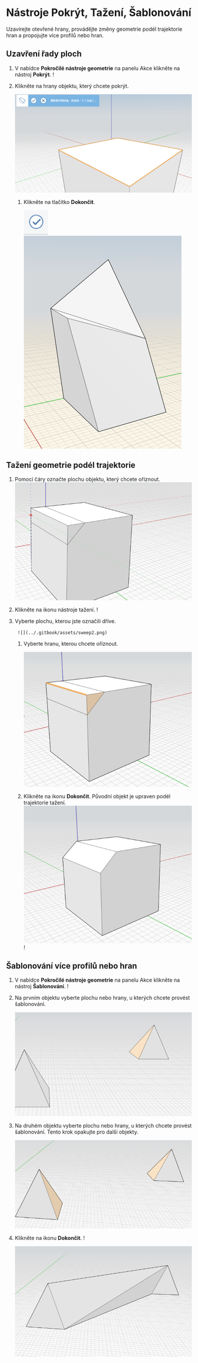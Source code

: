 # Nástroje Pokrýt, Tažení, Šablonování

Uzavírejte otevřené hrany, provádějte změny geometrie podél trajektorie hran a propojujte více profilů nebo hran.

## Uzavření řady ploch

1. V nabídce **Pokročilé nástroje geometrie** na panelu Akce klikněte na nástroj **Pokrýt**. \![](<../.gitbook/assets/cover-tool (1).png>)
2.  Klikněte na hrany objektu, který chcete pokrýt.

    <img src="../.gitbook/assets/cover_tool1.png" alt="" data-size="original">

    1.  Klikněte na tlačítko **Dokončit**.

        <img src="../.gitbook/assets/guid-e23d787e-5f90-4de1-b690-03306f0cb4b2-low (1) (1) (2).png" alt="" data-size="original"><img src="../.gitbook/assets/cover-finish.PNG" alt="" data-size="original">

## Tažení geometrie podél trajektorie

1. Pomocí čáry označte plochu objektu, který chcete oříznout. ![](../.gitbook/assets/sweep.png)
2. Klikněte na ikonu nástroje tažení. \![](<../.gitbook/assets/sweep-tool (1).png>)
3.  Vyberte plochu, kterou jste označili dříve.

    ```
     ![](../.gitbook/assets/sweep2.png) 
    ```

    1.  Vyberte hranu, kterou chcete oříznout.

        <img src="../.gitbook/assets/sweep3.png" alt="" data-size="original">
    2. Klikněte na ikonu **Dokončit**. Původní objekt je upraven podél trajektorie tažení. ![](../.gitbook/assets/sweep4.png)\![](<../.gitbook/assets/guid-e23d787e-5f90-4de1-b690-03306f0cb4b2-low (1) (1) (1).png>)

## Šablonování více profilů nebo hran

1. V nabídce **Pokročilé nástroje geometrie** na panelu Akce klikněte na nástroj **Šablonování**. \![](<../.gitbook/assets/loft-tool (1).png>)
2.  Na prvním objektu vyberte plochu nebo hrany, u kterých chcete provést šablonování.

    <img src="../.gitbook/assets/loft1.png" alt="" data-size="original">
3.  Na druhém objektu vyberte plochu nebo hrany, u kterých chcete provést šablonování. Tento krok opakujte pro další objekty.

    <img src="../.gitbook/assets/loft2.png" alt="" data-size="original">
4.  Klikněte na ikonu **Dokončit**. \![](<../.gitbook/assets/guid-e23d787e-5f90-4de1-b690-03306f0cb4b2-low (1) (1) (2) (1).png>)

    <img src="../.gitbook/assets/loft3.png" alt="" data-size="original">
